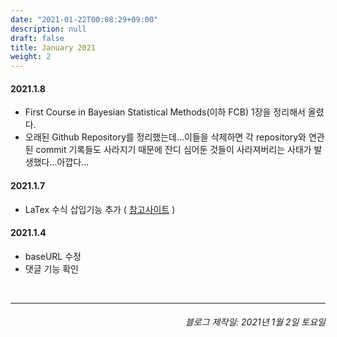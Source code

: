```yaml
---
date: "2021-01-22T00:08:29+09:00"
description: null
draft: false
title: January 2021
weight: 2
---
```


#### 2021.1.8
- First Course in Bayesian Statistical Methods(이하 FCB) 1장을 정리해서 올렸다.
- 오래된 Github Repository를 정리했는데...이들을 삭제하면 각 repository와 연관된 commit 기록들도 사라지기 때문에 잔디 심어둔 것들이 사라져버리는 사태가 발생했다...아깝다...

#### 2021.1.7
- LaTex 수식 삽입기능 추가 ( [참고사이트](https://traceofpassion.github.io/2020/blog-making-07/) )

#### 2021.1.4
- baseURL 수정
- 댓글 기능 확인

<br>

---
###### <div style="text-align: right"> 블로그 제작일: 2021년 1월 2일 토요일 </div>

<br>
<br>